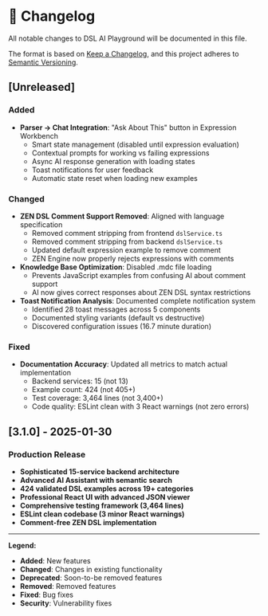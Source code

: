# 📝 Changelog

All notable changes to DSL AI Playground will be documented in this file.

The format is based on [Keep a Changelog](https://keepachangelog.com/en/1.0.0/),
and this project adheres to [Semantic Versioning](https://semver.org/spec/v2.0.0.html).

## [Unreleased]

### Added
- **Parser → Chat Integration**: "Ask About This" button in Expression Workbench
  - Smart state management (disabled until expression evaluation)
  - Contextual prompts for working vs failing expressions
  - Async AI response generation with loading states
  - Toast notifications for user feedback
  - Automatic state reset when loading new examples

### Changed
- **ZEN DSL Comment Support Removed**: Aligned with language specification
  - Removed comment stripping from frontend `dslService.ts`
  - Removed comment stripping from backend `dslService.ts`
  - Updated default expression example to remove comment
  - ZEN Engine now properly rejects expressions with comments
- **Knowledge Base Optimization**: Disabled .mdc file loading
  - Prevents JavaScript examples from confusing AI about comment support
  - AI now gives correct responses about ZEN DSL syntax restrictions
- **Toast Notification Analysis**: Documented complete notification system
  - Identified 28 toast messages across 5 components
  - Documented styling variants (default vs destructive)
  - Discovered configuration issues (16.7 minute duration)

### Fixed
- **Documentation Accuracy**: Updated all metrics to match actual implementation
  - Backend services: 15 (not 13)
  - Example count: 424 (not 405+)
  - Test coverage: 3,464 lines (not 3,400+)
  - Code quality: ESLint clean with 3 React warnings (not zero errors)

## [3.1.0] - 2025-01-30

### Production Release
- **Sophisticated 15-service backend architecture**
- **Advanced AI Assistant with semantic search**
- **424 validated DSL examples across 19+ categories**
- **Professional React UI with advanced JSON viewer**
- **Comprehensive testing framework (3,464 lines)**
- **ESLint clean codebase (3 minor React warnings)**
- **Comment-free ZEN DSL implementation**

---

**Legend:**
- **Added**: New features
- **Changed**: Changes in existing functionality  
- **Deprecated**: Soon-to-be removed features
- **Removed**: Removed features
- **Fixed**: Bug fixes
- **Security**: Vulnerability fixes 